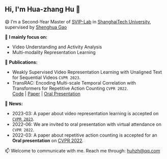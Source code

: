 ## Hi, I'm **Hua-zhang Hu** 👋

😄 I’m a Second-Year Master of [SVIP-Lab](https://svip-lab.github.io/team.html) in [ShanghaiTech University](https://www.shanghaitech.edu.cn/), supervised by [Shenghua Gao](https://scholar.google.com/citations?hl=zh-CN&user=fe-1v0MAAAAJ)

🔭 **I mainly focus on:**
 * Video Understanding and Activity Analysis
 * Multi-modality Representation Learning 

🌱 **Publications:**
 * Weakly Supervised Video Representation Learning with Unaligned Text for Sequential Videos `CVPR 2023`. 
 * TransRAC: Encoding Multi-scale Temporal Correlation with Transformers for Repetitive Action Counting `CVPR 2022`.    
[Code](https://github.com/SvipRepetitionCounting/TransRAC) | [Paper](https://openaccess.thecvf.com/content/CVPR2022/html/Hu_TransRAC_Encoding_Multi-Scale_Temporal_Correlation_With_Transformers_for_Repetitive_Action_CVPR_2022_paper.html) | [Oral Presentation](https://www.youtube.com/watch?v=SFpUS9mHHpk)

💬 **News:**
- 2023-03: A paper about video representation learning is accepted on [`CVPR 2023`](https://cvpr.thecvf.com/).
- 2022-06: We are invited to oral presentation with virtual attendance on `CVPR 2022`.
- 2022-03: A paper about repetitive action counting is accepted for an **Oral presentation**  on [CVPR 2022](https://cvpr2022.thecvf.com/).

📫 Welcome to communicate with me. Reach me through: huhzh@qq.com  
 
<!-- 

[![Ambition's GitHub stats](https://github-readme-stats.vercel.app/api?username=957001934&show_icons=true)](https://github.com/anuraghazra/github-readme-stats)

 -->
